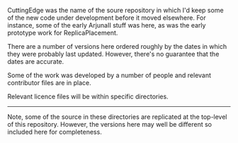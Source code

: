CuttingEdge was the name of the soure repository in which I'd keep some of the new code under development before it moved elsewhere.
For instance, some of the early ArjunaII stuff was here, as was the early prototype work for ReplicaPlacement.

There are a number of versions here ordered roughly by the dates in which they were probably last updated. However, there's no guarantee that the dates are accurate.

Some of the work was developed by a number of people and relevant contributor files are in place.

Relevant licence files will be within specific directories.

----

Note, some of the source in these directories are replicated at the top-level of this repository. However, the versions here may well be different so included here for completeness.
